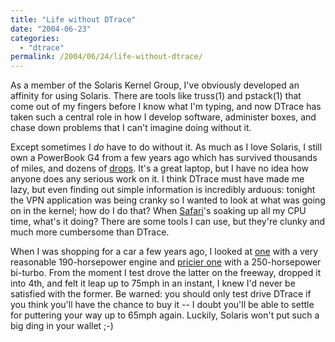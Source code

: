 ```yaml
---
title: "Life without DTrace"
date: "2004-06-23"
categories:
  - "dtrace"
permalink: /2004/06/24/life-without-dtrace/
---
```


As a member of the Solaris Kernel Group, I've obviously developed an affinity for using Solaris. There are tools like truss(1) and pstack(1) that come out of my fingers before I know what I'm typing, and now DTrace has taken such a central role in how I develop software, administer boxes, and chase down problems that I can't imagine doing without it.

Except sometimes I _do_ have to do without it. As much as I love Solaris, I still own a PowerBook G4 from a few years ago which has survived thousands of miles, and dozens of [drops](http://www.dropsquad.com). It's a great laptop, but I have no idea how anyone does any serious work on it. I think DTrace must have made me lazy, but even finding out simple information is incredibly arduous: tonight the VPN application was being cranky so I wanted to look at what was going on in the kernel; how do I do that? When [Safari](http://www.apple.com/safari)'s soaking up all my CPU time, what's it doing? There are some tools I can use, but they're clunky and much more cumbersome than DTrace.

When I was shopping for a car a few years ago, I looked at [one](http://www.internetautoguide.com/reviews/2001/2001_Volkswagen_Jetta.html) with a very reasonable 190-horsepower engine and [pricier one](http://www.internetautoguide.com/reviews/2001/2001_Audi_S4.html) with a 250-horsepower bi-turbo. From the moment I test drove the latter on the freeway, dropped it into 4th, and felt it leap up to 75mph in an instant, I knew I'd never be satisfied with the former. Be warned: you should only test drive DTrace if you think you'll have the chance to buy it -- I doubt you'll be able to settle for puttering your way up to 65mph again. Luckily, Solaris won't put such a big ding in your wallet ;-)
